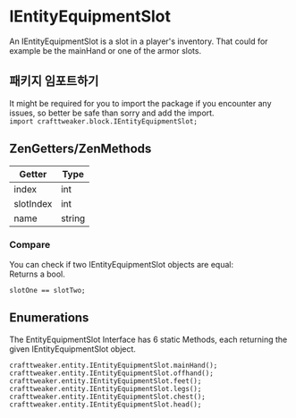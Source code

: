 # IEntityEquipmentSlot

An IEntityEquipmentSlot is a slot in a player's inventory. That could for example be the mainHand or one of the armor slots.

## 패키지 임포트하기

It might be required for you to import the package if you encounter any issues, so better be safe than sorry and add the import.  
`import crafttweaker.block.IEntityEquipmentSlot;`

## ZenGetters/ZenMethods

| Getter    | Type   |
| --------- | ------ |
| index     | int    |
| slotIndex | int    |
| name      | string |

### Compare

You can check if two IEntityEquipmentSlot objects are equal:  
Returns a bool.

```zenscript
slotOne == slotTwo;
```

## Enumerations

The EntityEquipmentSlot Interface has 6 static Methods, each returning the given IEntityEquipmentSlot object.

```zenscript
crafttweaker.entity.IEntityEquipmentSlot.mainHand();
crafttweaker.entity.IEntityEquipmentSlot.offhand();
crafttweaker.entity.IEntityEquipmentSlot.feet();
crafttweaker.entity.IEntityEquipmentSlot.legs();
crafttweaker.entity.IEntityEquipmentSlot.chest();
crafttweaker.entity.IEntityEquipmentSlot.head();
```